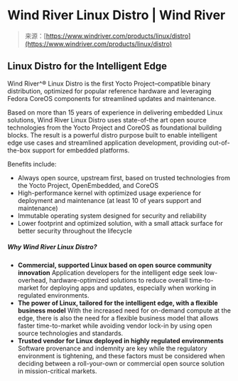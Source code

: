 <!--yml
category: 未分类
date: 2024-05-27 14:58:28
-->

# Wind River Linux Distro | Wind River

> 来源：[https://www.windriver.com/products/linux/distro](https://www.windriver.com/products/linux/distro)

## Linux Distro for the Intelligent Edge

Wind River^® Linux Distro is the first Yocto Project–compatible binary distribution, optimized for popular reference hardware and leveraging Fedora CoreOS components for streamlined updates and maintenance.

Based on more than 15 years of experience in delivering embedded Linux solutions, Wind River Linux Distro uses state-of-the art open source technologies from the Yocto Project and CoreOS as foundational building blocks. The result is a powerful distro purpose built to enable intelligent edge use cases and streamlined application development, providing out-of-the-box support for embedded platforms.

Benefits include:

*   Always open source, upstream first, based on trusted technologies from the Yocto Project, OpenEmbedded, and CoreOS
*   High-performance kernel with optimized usage experience for deployment and maintenance (at least 10 of years support and maintenance)
*   Immutable operating system designed for security and reliability
*   Lower footprint and optimized solution, with a small attack surface for better security throughout the lifecycle

##### Why Wind River Linux Distro?

*   **Commercial, supported Linux based on open source community innovation** Application developers for the intelligent edge seek low-overhead, hardware-optimized solutions to reduce overall time-to-market for deploying apps and updates, especially when working in regulated environments.
*   **The power of Linux, tailored for the intelligent edge, with a flexible business model** With the increased need for on-demand compute at the edge, there is also the need for a flexible business model that allows faster time-to-market while avoiding vendor lock-in by using open source technologies and standards.
*   **Trusted vendor for Linux deployed in highly regulated environments** Software provenance and indemnity are key while the regulatory environment is tightening, and these factors must be considered when deciding between a roll-your-own or commercial open source solution in mission-critical markets.